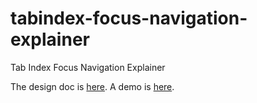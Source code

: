 # tabindex-focus-navigation-explainer
Tab Index Focus Navigation Explainer

The design doc is [here](https://docs.google.com/document/d/1k93Ez6yNSyWQDtGjdJJqTBPmljk9l2WS3JTe5OHHB50/pub).
A demo is [here](https://takayoshikochi.github.io/tabindex-focus-navigation-explainer/demo/date-input.html).

